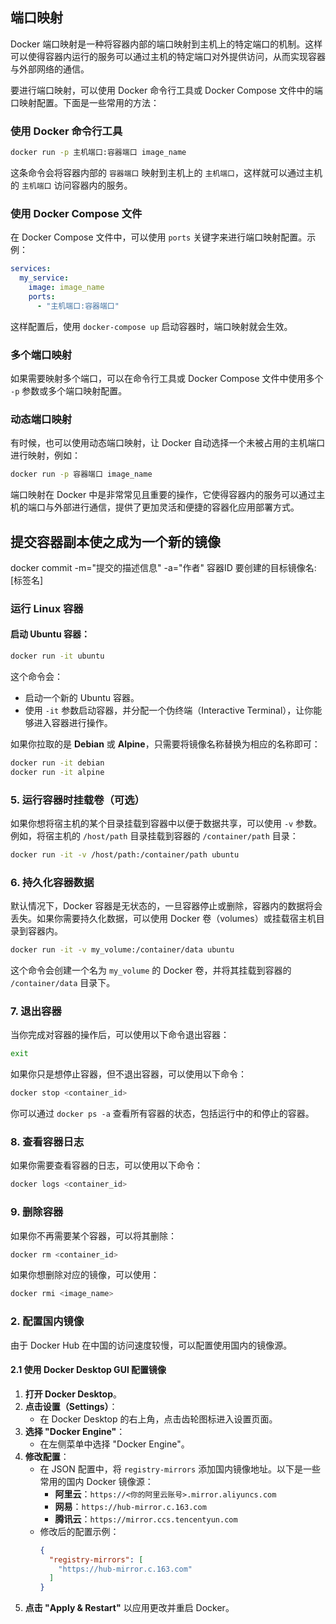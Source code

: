 


## 端口映射

Docker 端口映射是一种将容器内部的端口映射到主机上的特定端口的机制。这样可以使得容器内运行的服务可以通过主机的特定端口对外提供访问，从而实现容器与外部网络的通信。

要进行端口映射，可以使用 Docker 命令行工具或 Docker Compose 文件中的端口映射配置。下面是一些常用的方法：

### 使用 Docker 命令行工具
```bash
docker run -p 主机端口:容器端口 image_name
```
这条命令会将容器内部的 `容器端口` 映射到主机上的 `主机端口`，这样就可以通过主机的 `主机端口` 访问容器内的服务。

### 使用 Docker Compose 文件
在 Docker Compose 文件中，可以使用 `ports` 关键字来进行端口映射配置。示例：
```yaml
services:
  my_service:
    image: image_name
    ports:
      - "主机端口:容器端口"
```
这样配置后，使用 `docker-compose up` 启动容器时，端口映射就会生效。

### 多个端口映射
如果需要映射多个端口，可以在命令行工具或 Docker Compose 文件中使用多个 `-p` 参数或多个端口映射配置。

### 动态端口映射
有时候，也可以使用动态端口映射，让 Docker 自动选择一个未被占用的主机端口进行映射，例如：
```bash
docker run -p 容器端口 image_name
```

端口映射在 Docker 中是非常常见且重要的操作，它使得容器内的服务可以通过主机的端口与外部进行通信，提供了更加灵活和便捷的容器化应用部署方式。


## 提交容器副本使之成为一个新的镜像

docker commit -m="提交的描述信息" -a="作者" 容器ID 要创建的目标镜像名:[标签名]

### 运行 Linux 容器

#### 启动 Ubuntu 容器：
```bash
docker run -it ubuntu
```

这个命令会：
- 启动一个新的 Ubuntu 容器。
- 使用 `-it` 参数启动容器，并分配一个伪终端（Interactive Terminal），让你能够进入容器进行操作。

如果你拉取的是 **Debian** 或 **Alpine**，只需要将镜像名称替换为相应的名称即可：
```bash
docker run -it debian
docker run -it alpine
```

### 5. **运行容器时挂载卷（可选）**
如果你想将宿主机的某个目录挂载到容器中以便于数据共享，可以使用 `-v` 参数。例如，将宿主机的 `/host/path` 目录挂载到容器的 `/container/path` 目录：

```bash
docker run -it -v /host/path:/container/path ubuntu
```

### 6. **持久化容器数据**
默认情况下，Docker 容器是无状态的，一旦容器停止或删除，容器内的数据将会丢失。如果你需要持久化数据，可以使用 Docker 卷（volumes）或挂载宿主机目录到容器内。

```bash
docker run -it -v my_volume:/container/data ubuntu
```

这个命令会创建一个名为 `my_volume` 的 Docker 卷，并将其挂载到容器的 `/container/data` 目录下。

### 7. **退出容器**
当你完成对容器的操作后，可以使用以下命令退出容器：

```bash
exit
```

如果你只是想停止容器，但不退出容器，可以使用以下命令：
```bash
docker stop <container_id>
```

你可以通过 `docker ps -a` 查看所有容器的状态，包括运行中的和停止的容器。

### 8. **查看容器日志**
如果你需要查看容器的日志，可以使用以下命令：
```bash
docker logs <container_id>
```

### 9. **删除容器**
如果你不再需要某个容器，可以将其删除：
```bash
docker rm <container_id>
```

如果你想删除对应的镜像，可以使用：
```bash
docker rmi <image_name>
```
### 2. 配置国内镜像

由于 Docker Hub 在中国的访问速度较慢，可以配置使用国内的镜像源。

#### 2.1 使用 Docker Desktop GUI 配置镜像

1. **打开 Docker Desktop**。
2. **点击设置（Settings）**：
   - 在 Docker Desktop 的右上角，点击齿轮图标进入设置页面。
3. **选择 "Docker Engine"**：
   - 在左侧菜单中选择 "Docker Engine"。
4. **修改配置**：
   - 在 JSON 配置中，将 `registry-mirrors` 添加国内镜像地址。以下是一些常用的国内 Docker 镜像源：
     - **阿里云**：`https://<你的阿里云账号>.mirror.aliyuncs.com`
     - **网易**：`https://hub-mirror.c.163.com`
     - **腾讯云**：`https://mirror.ccs.tencentyun.com`
   - 修改后的配置示例：
     ```json
     {
       "registry-mirrors": [
         "https://hub-mirror.c.163.com"
       ]
     }
     ```
5. **点击 "Apply & Restart"** 以应用更改并重启 Docker。